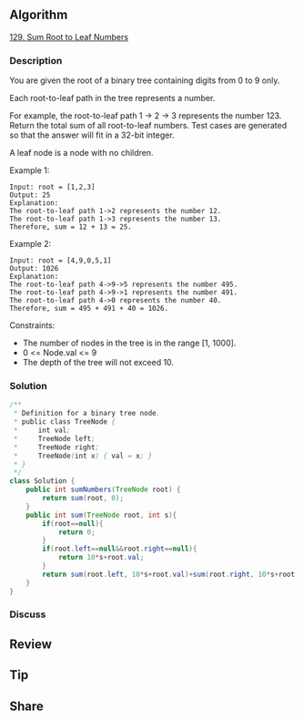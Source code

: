 ## Algorithm

[129. Sum Root to Leaf Numbers](https://leetcode.com/problems/sum-root-to-leaf-numbers/)

### Description

You are given the root of a binary tree containing digits from 0 to 9 only.

Each root-to-leaf path in the tree represents a number.

For example, the root-to-leaf path 1 -> 2 -> 3 represents the number 123.
Return the total sum of all root-to-leaf numbers. Test cases are generated so that the answer will fit in a 32-bit integer.

A leaf node is a node with no children.

Example 1:

```
Input: root = [1,2,3]
Output: 25
Explanation:
The root-to-leaf path 1->2 represents the number 12.
The root-to-leaf path 1->3 represents the number 13.
Therefore, sum = 12 + 13 = 25.
```

Example 2:

```
Input: root = [4,9,0,5,1]
Output: 1026
Explanation:
The root-to-leaf path 4->9->5 represents the number 495.
The root-to-leaf path 4->9->1 represents the number 491.
The root-to-leaf path 4->0 represents the number 40.
Therefore, sum = 495 + 491 + 40 = 1026.
```

Constraints:

- The number of nodes in the tree is in the range [1, 1000].
- 0 <= Node.val <= 9
- The depth of the tree will not exceed 10.

### Solution

```java
/**
 * Definition for a binary tree node.
 * public class TreeNode {
 *     int val;
 *     TreeNode left;
 *     TreeNode right;
 *     TreeNode(int x) { val = x; }
 * }
 */
class Solution {
    public int sumNumbers(TreeNode root) {
        return sum(root, 0);
    }
    public int sum(TreeNode root, int s){
        if(root==null){
            return 0;
        }
        if(root.left==null&&root.right==null){
            return 10*s+root.val;
        }
        return sum(root.left, 10*s+root.val)+sum(root.right, 10*s+root.val);
    }
}
```

### Discuss

## Review


## Tip


## Share

